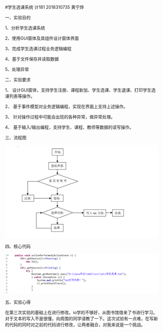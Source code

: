 #学生选课系统 计181 2018310735 黄宁烨


一、实验目的

1、分析学生选课系统

2、使用GUI窗体及其组件设计窗体界面

3、完成学生选课过程业务逻辑编程

4、基于文件保存并读取数据

5、处理异常

二、实验要求

1、	设计GUI窗体，支持学生注册、课程新加、学生选课、学生退课、打印学生选课列表等操作。

2、	基于事件模型对业务逻辑编程，实现在界面上支持上述操作。

3、	针对操作过程中可能会出现的各种异常，做异常处理。

4、	基于输入/输出编程，支持学生、课程、教师等数据的读写操作。

三、流程图

![流程图](https://github.com/huangningye/xuanke/blob/master/%E6%B5%81%E7%A8%8B%E5%9B%BE.png)

四、核心代码

![核心代码](https://github.com/huangningye/xuanke/blob/master/%E6%A0%B8%E5%BF%83%E4%BB%A3%E7%A0%81.png)

五、实验心得
  
在第三次实验的基础上在进行修改。io学的不够好，从图书馆借来了书进行学习。对于文本的写入不是很懂，向周围的同学请教了一下。这次试验有一点难，在写新的代码的同时对之前的代码进行修改，让两者融合，对我来说是一个挑战。
